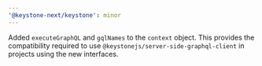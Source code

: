 ```yaml
---
'@keystone-next/keystone': minor
---
```


Added `executeGraphQL` and `gqlNames` to the `context` object. This provides the compatibility required to use `@keystonejs/server-side-graphql-client` in projects using the new interfaces.
